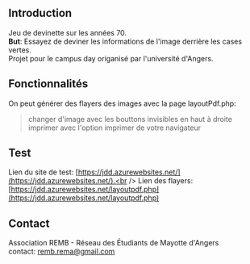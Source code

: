 ## Introduction
Jeu de devinette sur les années 70.<br />
<strong>But</strong>: Essayez de deviner les informations de l'image derrière les cases vertes.<br />
Projet pour le campus day origanisé par l'université d'Angers.

## Fonctionnalités
On peut générer des flayers des images avec la page layoutPdf.php:<br />
>	changer d'image avec les bouttons invisibles en haut à droite<br />
>	imprimer avec l'option imprimer de votre navigateur

## Test
Lien du site de test: [https://jdd.azurewebsites.net/](https://jdd.azurewebsites.net/).<br />
Lien des flayers: [https://jdd.azurewebsites.net/layoutpdf.php](https://jdd.azurewebsites.net/layoutpdf.php)

## Contact
Association REMB - Réseau des Étudiants de Mayotte d'Angers<br />
contact: remb.rema@gmail.com
